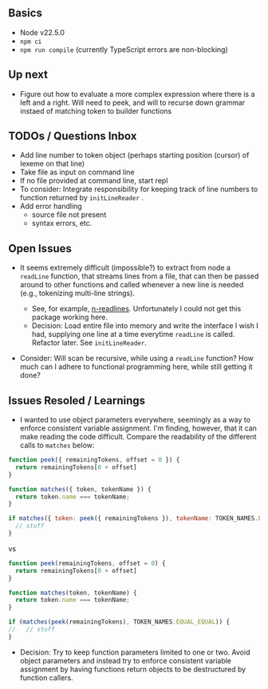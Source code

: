 ## Basics

- Node v22.5.0
- `npm ci`
- `npm run compile` (currently TypeScript errors are non-blocking)

## Up next
- Figure out how to evaluate a more complex expression where there is a left and
  a right. Will need to peek, and will to recurse down grammar instaed of
  matching token to builder functions

## TODOs / Questions Inbox

- Add line number to token object (perhaps starting position (cursor) of lexeme
  on that line)
- Take file as input on command line
- If no file provided at command line, start repl
- To consider: Integrate responsibility for keeping track of line numbers to function
  returned by `initLineReader` .
- Add error handling
  - source file not present
  - syntax errors, etc.

## Open Issues

- It seems extremely difficult (impossible?) to extract from node a `readLine` function, that
  streams lines from a file, that can then be passed around to other functions
  and called whenever a new line is needed (e.g., tokenizing multi-line
  strings).
  - See, for example, [n-readlines](https://github.com/nacholibre/node-readlines).
    Unfortunately I could not get this package working here.
  - Decision: Load entire file into memory and write the interface I wish I had,
    supplying one line at a time everytime `readLine` is called. Refactor later.
    See `initLineReader`.

- Consider: Will scan be recursive, while using a `readLine` function? How
  much can I adhere to functional programming here, while still getting it done?


## Issues Resoled / Learnings

- I wanted to use object parameters everywhere, seemingly as a way to enforce
  consistent variable assignment. I'm finding, however, that it can make reading
  the code difficult. Compare the readability of the different calls to `matches` below:

```js
function peek({ remainingTokens, offset = 0 }) {
  return remainingTokens[0 + offset]
}

function matches({ token, tokenName }) {
  return token.name === tokenName;
}

if matches({ token: peek({ remainingTokens }), tokenName: TOKEN_NAMES.EQUAL_EQUAL }) {
  // stuff
}

```
vs


```js
function peek(remainingTokens, offset = 0) {
  return remainingTokens[0 + offset]
}

function matches(token, tokenName) {
  return token.name === tokenName;
}

if (matches(peek(remainingTokens), TOKEN_NAMES.EQUAL_EQUAL)) {
//   // stuff
}
```

  - Decision: Try to keep function parameters limited to one or two. Avoid object parameters and instead try to enforce consistent variable assignment by having functions return objects to be destructured by function callers.
